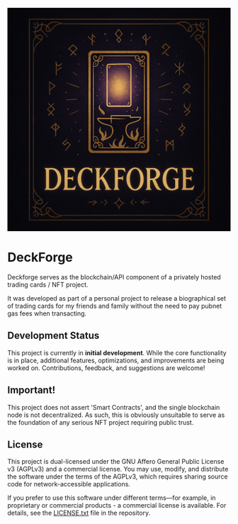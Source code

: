 ![deckforge logo](assets/thumbnail.png)

# DeckForge
Deckforge serves as the blockchain/API component of a privately hosted trading cards / NFT project.

It was developed as part of a personal project to release a biographical set of trading cards for my friends and family without the need to pay pubnet gas fees when transacting.

## Development Status
This project is currently in **initial development**. While the core functionality is in place, additional features, optimizations, and improvements are being worked on. Contributions, feedback, and suggestions are welcome!

## Important!
This project does not assert 'Smart Contracts', and the single blockchain node is not decentralized. As such, this is obviously unsuitable to serve as the foundation of any serious NFT project requiring public trust.

## License
This project is dual-licensed under the GNU Affero General Public License v3 (AGPLv3) and a commercial license. You may use, modify, and distribute the software under the terms of the AGPLv3, which requires sharing source code for network-accessible applications.

If you prefer to use this software under different terms—for example, in proprietary or commercial products - a commercial license is available. For details, see the [LICENSE.txt](LICENSE.txt) file in the repository.